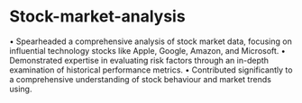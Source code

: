 # Stock-market-analysis

•	Spearheaded a comprehensive analysis of stock market data, focusing on influential technology stocks like Apple, Google, Amazon, and Microsoft.
•	Demonstrated expertise in evaluating risk factors through an in-depth examination of historical performance metrics.
•	Contributed significantly to a comprehensive understanding of stock behaviour and market trends using.
